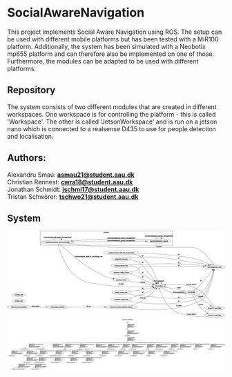# SocialAwareNavigation

This project implements Social Aware Navigation using ROS.
The setup can be used with different mobile platforms but has been tested with a MiR100 platform.
Additionally, the system has been simulated with a Neobotix mp655 platform and can therefore also be implemented on one of those.
Furthermore, the modules can be adapted to be used with different platforms.

## Repository

The system consists of two different modules that are created in different workspaces. One workspace is for controlling the platform - this is called 'Workspace'. The other is called 'JetsonWorkspace' and is run on a jetson nano which is connected to a realsense D435 to use for people detection and localisation. 

## Authors:
Alexandru Smau: **asmau21@student.aau.dk** \
Christian Rønnest: **cwra18@student.aau.dk** \
Jonathan Schmidt: **jschmi17@student.aau.dk** \
Tristan Schwörer: **tschwo21@student.aau.dk** 

## System
![rqt_graph](https://github.com/JonathanESchmidt/SocialAwareNavigation/blob/main/rosgraph.png)
![rqt_tf_tree](https://github.com/JonathanESchmidt/SocialAwareNavigation/blob/main/tf_tree.png)

